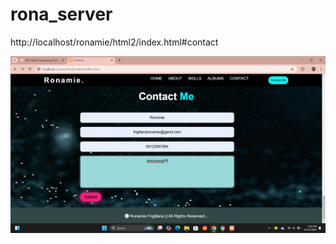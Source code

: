 # rona_server
http://localhost/ronamie/html2/index.html#contact


![image alt](https://github.com/BSIT-Web-Programming-2024/rona_server/blob/8c9fdf2dbf50ee1be5688915984e5e595ececf2f/Screenshot%20(33).png)
